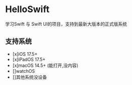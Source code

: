 # HelloSwift

学习Swift 与 Swift UI的项目，支持到最新大版本的正式版系统

## 支持系统

- [x]iOS 17.5+
- [x]iPadOS 17.5+
- [x]macOS 14.5+ (能打开,没内容)
- []watchOS 
- []其他系统没设备